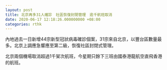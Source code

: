 ```yaml
---
layout: post
title: 北京再多31人確診　社區恢復封閉管理　逾千航班取消
date: 2020-06-17 12:18:26.000000000 +08:00
categories: rthk
---
```


內地過去一日新增44宗新型冠狀病毒確診個案，31宗來自北京，以豐台區數量最多。北京上調應急響應至第二級，恢復社區封閉式管理。

北京兩個機場取消超過1千架次航班，今星期只餘下三班由國泰港龍航空直飛香港的航班。
